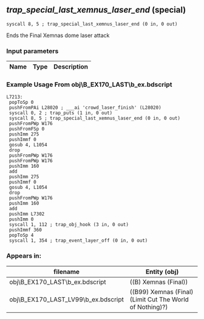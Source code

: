 ## *trap_special_last_xemnus_laser_end* (special)

`syscall 8, 5 ; trap_special_last_xemnus_laser_end (0 in, 0 out)`

Ends the Final Xemnas dome laser attack

### Input parameters
| Name | Type | Description
|------|------|------------


### Example Usage From obj\B_EX170_LAST\b_ex.bdscript
```plaintext
L7213:
 popToSp 0
 pushFromPAi L28020 ; ___ai 'crowd_laser_finish' (L28020)
 syscall 0, 2 ; trap_puts (1 in, 0 out)
 syscall 8, 5 ; trap_special_last_xemnus_laser_end (0 in, 0 out)
 pushFromPWp W176
 pushFromFSp 0
 pushImm 275
 pushImmf 0
 gosub 4, L1054
 drop 
 pushFromPWp W176
 pushFromPWp W176
 pushImm 160
 add 
 pushImm 275
 pushImmf 0
 gosub 4, L1054
 drop 
 pushFromPWp W176
 pushImm 160
 add 
 pushImm L7302
 pushImm 0
 syscall 1, 112 ; trap_obj_hook (3 in, 0 out)
 pushImmf 360
 popToSp 4
 syscall 1, 354 ; trap_event_layer_off (0 in, 0 out)
```


### Appears in:
| filename | Entity (obj)
|----------|-------------
| obj\B_EX170_LAST\b_ex.bdscript       | ((B) Xemnas (Final))          
| obj\B_EX170_LAST_LV99\b_ex.bdscript       | ((B99) Xemnas (Final) (Limit Cut The World of Nothing)?)          



